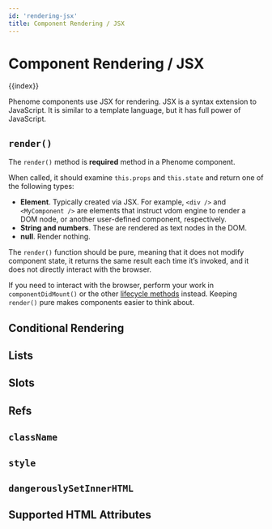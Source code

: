 ```yaml
---
id: 'rendering-jsx'
title: Component Rendering / JSX
---
```

# Component Rendering / JSX

{{index}}

Phenome components use JSX for rendering. JSX is a syntax extension to JavaScript. It is similar to a template language, but it has full power of JavaScript.

## `render()`

The `render()` method is __required__ method in a Phenome component.

When called, it should examine `this.props` and `this.state` and return one of the following types:

* __Element__. Typically created via JSX. For example, `<div />` and `<MyComponent />` are elements that instruct vdom engine to render a DOM node, or another user-defined component, respectively.
* __String and numbers__. These are rendered as text nodes in the DOM.
* __null__. Render nothing.

The `render()` function should be pure, meaning that it does not modify component state, it returns the same result each time it’s invoked, and it does not directly interact with the browser.

If you need to interact with the browser, perform your work in `componentDidMount()` or the other [lifecycle methods](life-cycle.html) instead. Keeping `render()` pure makes components easier to think about.

## Conditional Rendering

## Lists

## Slots

## Refs

## `className`

## `style`

## `dangerouslySetInnerHTML`

## Supported HTML Attributes
